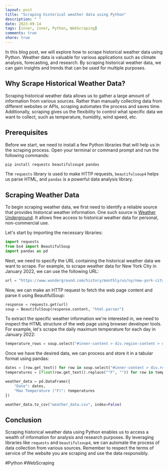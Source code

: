 ```yaml
---
layout: post
title: "Scraping historical weather data using Python"
description: " "
date: 2023-09-14
tags: [inner, inner, Python, WebScraping]
comments: true
share: true
---
```


In this blog post, we will explore how to scrape historical weather data using Python. Weather data is valuable for various applications such as climate analysis, forecasting, and research. By scraping historical weather data, we can gain insights and trends that can be used for multiple purposes.

## Why Scrape Historical Weather Data?

Scraping historical weather data allows us to gather a large amount of information from various sources. Rather than manually collecting data from different websites or APIs, scraping automates the process and saves time. Additionally, scraping gives us the flexibility to control what specific data we want to collect, such as temperature, humidity, wind speed, etc.

## Prerequisites

Before we start, we need to install a few Python libraries that will help us in the scraping process. Open your terminal or command prompt and run the following commands:

```python
pip install requests beautifulsoup4 pandas
```

The `requests` library is used to make HTTP requests, `beautifulsoup4` helps us parse HTML, and `pandas` is a powerful data analysis library.

## Scraping Weather Data

To begin scraping weather data, we first need to identify a reliable source that provides historical weather information. One such source is [Weather Underground](https://www.wunderground.com/). It allows free access to historical weather data for personal, non-commercial use.

Let's start by importing the necessary libraries:

```python
import requests
from bs4 import BeautifulSoup
import pandas as pd

```

Next, we need to specify the URL containing the historical weather data we want to scrape. For example, to scrape weather data for New York City in January 2022, we can use the following URL:

```python
url = "https://www.wunderground.com/history/monthly/us/ny/new-york-city/KLGA/date/2022-1"
```

Now, we can make an HTTP request to fetch the web page content and parse it using BeautifulSoup:

```python
response = requests.get(url)
soup = BeautifulSoup(response.content, "html.parser")
```

To extract the specific weather information we're interested in, we need to inspect the HTML structure of the web page using browser developer tools. For example, let's scrape the daily maximum temperature for each day in January 2022:

```python
temperature_rows = soup.select("#inner-content > div.region-content > div > div.obs-table.day-hourly > tbody > tr > td.temp")
```

Once we have the desired data, we can process and store it in a tabular format using pandas:

```python
dates = [row.get_text() for row in soup.select("#inner-content > div.region-content > div > div.obs-table.day-hourly > tbody > tr > td.date")]
temperatures = [float(row.get_text().replace("°F", "")) for row in temperature_rows]

weather_data = pd.DataFrame({
    "Date": dates,
    "Max Temperature (°F)": temperatures
})

weather_data.to_csv("weather_data.csv", index=False)
```
## Conclusion

Scraping historical weather data using Python enables us to access a wealth of information for analysis and research purposes. By leveraging libraries like `requests` and `beautifulsoup4`, we can automate the process of data collection from various sources. Remember to respect the terms of service of the website you are scraping and use the data responsibly.

#Python #WebScraping